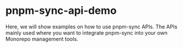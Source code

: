 # pnpm-sync-api-demo
Here, we will show examples on how to use pnpm-sync APIs. The APIs mainly used where you want to integrate pnpm-sync into your own Monorepo management tools. 